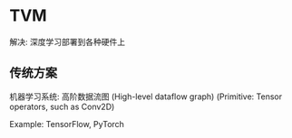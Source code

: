 # TVM

解决: 深度学习部署到各种硬件上

## 传统方案

机器学习系统: 高阶数据流图 (High-level dataflow graph) (Primitive: Tensor operators, such as Conv2D)

Example: TensorFlow, PyTorch
